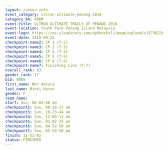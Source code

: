 ```yaml
---
layout: runner-info 
event_category: ultron-ultimate-penang-2018 
category_km: 40KM 
event-title: ULTRON ULTIMATE TRAILS OF PENANG 2018 
event-location: Youth Park Penang Island Malaysia 
event-logo: https://res.cloudinary.com/dykbosktl/image/upload/v1573623002/Logo/ULTRO_2018_LOGO_btp5xw.jpg 
event-date: 2018-09-22 
checkpoint-name2: CP 1 (T-2) 
checkpoint-name3: CP 2 (T-3) 
checkpoint-name4: CP 4 (T-4) 
checkpoint-name5: CP 5 (T-5) 
checkpoint-name6: CP 6 (T-6) 
checkpoint-name7: Finishing Line (T-7) 
overall_rank: 83
gender_rank: 17
bib: 8005
first_name: Nor Adzura
last_name: Binti Harun
gender: F
team_name: 
start: Sun, 06-02-48 am
checkpoint2: Sun, 08-10-17 am
checkpoint3: Sun, 10-23-44 am
checkpoint4: Sun, 11-09-11 am
checkpoint5: Sun, 02-02-33 pm
checkpoint6: Sun, 04-52-58 pm
checkpoint7: Sun, 05-54-50 pm
finish: 11-52-02
status: FINISHER
---
```

